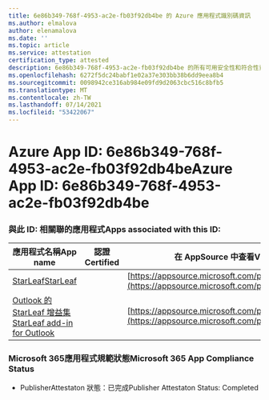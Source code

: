 ```yaml
---
title: 6e86b349-768f-4953-ac2e-fb03f92db4be 的 Azure 應用程式識別碼資訊
ms.author: elmalova
author: elenamalova
ms.date: ''
ms.topic: article
ms.service: attestation
certification_type: attested
description: 6e86b349-768f-4953-ac2e-fb03f92db4be 的所有可用安全性和符合性資訊資訊。
ms.openlocfilehash: 6272f5dc24babf1e02a37e303bb38b6dd9eea8b4
ms.sourcegitcommit: 0098942ce316ab984e09fd9d2063cbc516c8bfb5
ms.translationtype: MT
ms.contentlocale: zh-TW
ms.lasthandoff: 07/14/2021
ms.locfileid: "53422067"
---
```

# <a name="azure-app-id-6e86b349-768f-4953-ac2e-fb03f92db4be"></a><span data-ttu-id="480ca-103">Azure App ID: 6e86b349-768f-4953-ac2e-fb03f92db4be</span><span class="sxs-lookup"><span data-stu-id="480ca-103">Azure App ID: 6e86b349-768f-4953-ac2e-fb03f92db4be</span></span>


### <a name="apps-associated-with-this-id"></a><span data-ttu-id="480ca-104">與此 ID: 相關聯的應用程式</span><span class="sxs-lookup"><span data-stu-id="480ca-104">Apps associated with this ID:</span></span>
| <span data-ttu-id="480ca-105">**應用程式名稱**</span><span class="sxs-lookup"><span data-stu-id="480ca-105">**App name**</span></span> | <span data-ttu-id="480ca-106">**認證**</span><span class="sxs-lookup"><span data-stu-id="480ca-106">**Certified**</span></span> | <span data-ttu-id="480ca-107">**在 AppSource 中查看**</span><span class="sxs-lookup"><span data-stu-id="480ca-107">**View in AppSource**</span></span> |
|-|-|-|
| [<span data-ttu-id="480ca-108">StarLeaf</span><span class="sxs-lookup"><span data-stu-id="480ca-108">StarLeaf</span></span>](https://docs.microsoft.com/en-us/microsoft-365-app-certification/forward/WA200000185) |  | [https://appsource.microsoft.com/product/office/WA200000185](https://appsource.microsoft.com/product/office/WA200000185) |
| [<span data-ttu-id="480ca-109">Outlook 的 StarLeaf 增益集</span><span class="sxs-lookup"><span data-stu-id="480ca-109">StarLeaf add-in for Outlook</span></span>](https://docs.microsoft.com/en-us/microsoft-365-app-certification/forward/WA104381343) |  | [https://appsource.microsoft.com/product/office/WA104381343](https://appsource.microsoft.com/product/office/WA104381343) |

### <a name="microsoft-365-app-compliance-status"></a><span data-ttu-id="480ca-110">Microsoft 365應用程式規範狀態</span><span class="sxs-lookup"><span data-stu-id="480ca-110">Microsoft 365 App Compliance Status</span></span>
- <span data-ttu-id="480ca-111">PublisherAttestaton 狀態：已完成</span><span class="sxs-lookup"><span data-stu-id="480ca-111">Publisher Attestaton Status: Completed</span></span>
